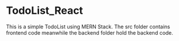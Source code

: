 # TodoList_React
This is a simple TodoList using MERN Stack.
The src folder contains frontend code meanwhile the backend folder hold the backend code.
